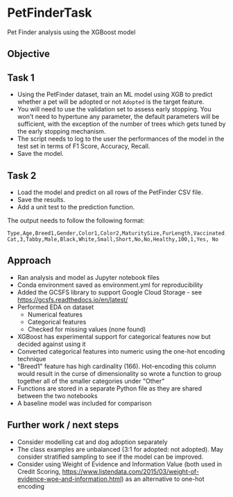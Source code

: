 # PetFinderTask
Pet Finder analysis using the XGBoost model


## Objective

## Task 1
* Using the PetFinder dataset, train an ML model using XGB to predict whether a pet will be adopted or not `Adopted` is the target feature. 
* You will need to use the validation set to assess early stopping. You won't need to hypertune any parameter, the default parameters will be sufficient, with the exception of the number of trees which gets tuned by the early stopping mechanism.
* The script needs to log to the user the performances of the model in the test set in terms of F1 Score, Accuracy, Recall.
* Save the model.

## Task 2
* Load the model and predict on all rows of the PetFinder CSV file.
* Save the results.
* Add a unit test to the prediction function.

The output needs to follow the following format:
```
Type,Age,Breed1,Gender,Color1,Color2,MaturitySize,FurLength,Vaccinated,Sterilized,Health,Fee,PhotoAmt,Adopted,Adopted_prediction
Cat,3,Tabby,Male,Black,White,Small,Short,No,No,Healthy,100,1,Yes, No
```

## Approach
* Ran analysis and model as Jupyter notebook files
* Conda environment saved as environment.yml for reproducibility
* Added the GCSFS library to support Google Cloud Storage - see https://gcsfs.readthedocs.io/en/latest/
* Performed EDA on dataset
  * Numerical features
  * Categorical features
  * Checked for missing values (none found)
* XGBoost has experimental support for categorical features now but decided against using it
* Converted categorical features into numeric using the one-hot encoding technique
* "Breed1" feature has high cardinality (166). Hot-encoding this column would result in the curse of dimensionality so wrote a function to group together all of the smaller categories under "Other"
* Functions are stored in a separate Python file as they are shared between the two notebooks
* A baseline model was included for comparison


## Further work / next steps
* Consider modelling cat and dog adoption separately
* The class examples are unbalanced (3:1 for adopted: not adopted). May consider stratified sampling to see if the model can be improved.
* Consider using Weight of Evidence and Information Value (both used in Credit Scoring, https://www.listendata.com/2015/03/weight-of-evidence-woe-and-information.html) as an alternative to one-hot encoding
